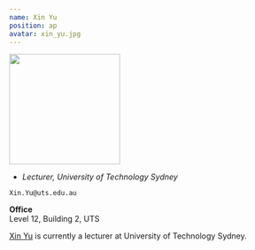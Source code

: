 ```yaml
---
name: Xin Yu
position: ap
avatar: xin_yu.jpg
---
```


<img width="200" src="{{site.baseurl}}/images/people/{{page.avatar}}" data-action="zoom">

- _Lecturer, University of Technology Sydney_<br>
<!--- _Science coach. Collaborator. Transdisciplinary optimist._-->

<i class="fa fa-envelope-o"></i> `Xin.Yu@uts.edu.au`

**Office**<br>
Level 12, Building 2, UTS <br>

[Xin Yu](https://sites.google.com/view/xinyus-homepage/Home) is currently a lecturer at University of Technology Sydney.


